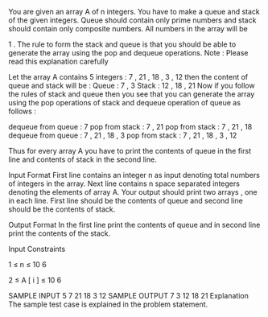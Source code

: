 You are given an array A of n integers. You have to make a queue and stack of the given integers. Queue should contain only prime numbers and stack should contain only composite numbers. All numbers in the array will be 
>
1
.
The rule to form the stack and queue is that you should be able to generate the array using the pop and dequeue operations.
Note : Please read this explanation carefully

Let the array A contains 5 integers : 7 , 21 , 18 , 3 , 12 then the content of queue and stack will be :
Queue : 7 , 3
Stack : 12 , 18 , 21
Now if you follow the rules of stack and queue then you see that you can generate the array using the pop operations of stack and dequeue operation of queue as follows : 

dequeue from queue : 7
pop from stack : 7 , 21
pop from stack : 7 , 21 , 18
dequeue from queue : 7 , 21 , 18 , 3
pop from stack : 7 , 21 , 18 , 3 , 12

Thus for every array A you have to print the contents of queue in the first line and contents of stack in the second line.

Input Format
First line contains an integer n as input denoting total numbers of integers in the array.
Next line contains n space separated integers denoting the elements of array A.
Your output should print two arrays , one in each line. First line should be the contents of queue and second line should be the contents of stack.

Output Format
In the first line print the contents of queue and in second line print the contents of the stack.

Input Constraints

1
≤
n
≤
10
6


2
≤
A
[
i
]
≤
10
6


SAMPLE INPUT 
5
7 21 18 3 12
SAMPLE OUTPUT 
7 3 
12 18 21 
Explanation
The sample test case is explained in the problem statement.